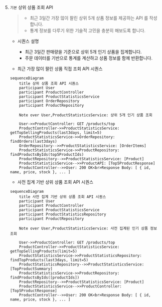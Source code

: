 5. `기본` 상위 상품 조회 API

   > - 최근 3일간 가장 많이 팔린 상위 5개 상품 정보를 제공하는 API 를 작성합니다.
   > - 통계 정보를 다루기 위한 기술적 고민을 충분히 해보도록 합니다.

    - 시퀀스 설명
        - 최근 3일간 판매량을 기준으로 상위 5개 인기 상품을 집계합니다.
        - 주문 데이터를 기반으로 통계를 계산하고 상품 정보를 함께 반환합니다.

    - 최근 가장 많이 팔린 상품 직접 조회 API 시퀀스

    ```mermaid
    sequenceDiagram
        title 상위 상품 조회 API 시퀀스
        participant User
        participant ProductController
        participant ProductStatisticsService
        participant OrderRepository
        participant ProductRepository

        Note over User,ProductStatisticsService: 상위 5개 인기 상품 조회

        User->>ProductController: GET /products/top
        ProductController->>ProductStatisticsService: getTopSellingProducts(last3days, limit=5)
        ProductStatisticsService->>OrderRepository: findOrders(last3days)
        OrderRepository-->>ProductStatisticsService: [OrderItems]
        ProductStatisticsService->>ProductRepository: findProductsByIds(top5ProductIds)
        ProductRepository-->>ProductStatisticsService: [Product]
        ProductStatisticsService-->>ProductAPI: [Top5ProductResponse]
        ProductController-->>User: 200 OK<br>Response Body: [ { id, name, price, stock }, ... ]
    ```

    - 사전 집계 기반 상위 상품 조회 API 시퀀스

    ```mermaid
    sequenceDiagram
        title 사전 집계 기반 상위 상품 조회 API 시퀀스
        participant User
        participant ProductController
        participant ProductStatisticsService
        participant ProductStatisticsRepository
        participant ProductRepository
   
        Note over User,ProductStatisticsService: 사전 집계된 인기 상품 정보 조회
   
        User->>ProductController: GET /products/top
        ProductController->>ProductStatisticsService: getTopSellingProducts(limit=5)
        ProductStatisticsService->>ProductStatisticsRepository: findTopProducts(last3days, limit=5)
        ProductStatisticsRepository-->>ProductStatisticsService: [TopProductSummary]
        ProductStatisticsService->>ProductRepository: findProductsByIds([productIds])
        ProductRepository-->>ProductStatisticsService: [Product]
        ProductStatisticsService-->>ProductController: [Top5ProductResponse]
        ProductController-->>User: 200 OK<br>Response Body: [ { id, name, price, stock }, ... ] 
    ```
